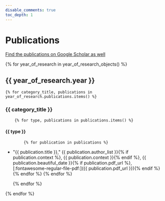```yaml
---
disable_comments: true
toc_depth: 1
---
```


# Publications

[Find the publications on Google Scholar as well](https://scholar.google.com/citations?hl=en&user=-GHcoUYAAAAJ&view_op=list_works&sortby=pubdate)

{% for year_of_research in year_of_research_objects() %}
## {{ year_of_research.year }}

    {% for category_title, publications in year_of_research.publications.items() %}

### {{ category_title }}

        {% for type, publications in publications.items() %}
#### {{ type }}

            {% for publication in publications %}
- "{{ publication.title }}," {{ publication.author_list }}{% if publication.context %}, {{ publication.context }}{% endif %}, {{ publication.beautiful_date }}{% if publication.pdf_url %}, [:fontawesome-regular-file-pdf:]({{ publication.pdf_url }}){% endif %}
            {% endfor %}
        {% endfor %}


    {% endfor %}

{% endfor %}